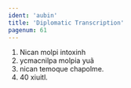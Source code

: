 ```yaml
---
ident: 'aubin'
title: 'Diplomatic Transcription'
pagenum: 61
---
```

1.	Nican molpi intoxinh
2.	ycmacnilpa molpia yuã
3.	nican temoque chapolme.
4.	40 xiuitl.
